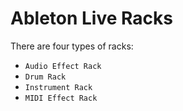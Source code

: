 # Ableton Live Racks

There are four types of racks:

- `Audio Effect Rack`
- `Drum Rack`
- `Instrument Rack`
- `MIDI Effect Rack`
